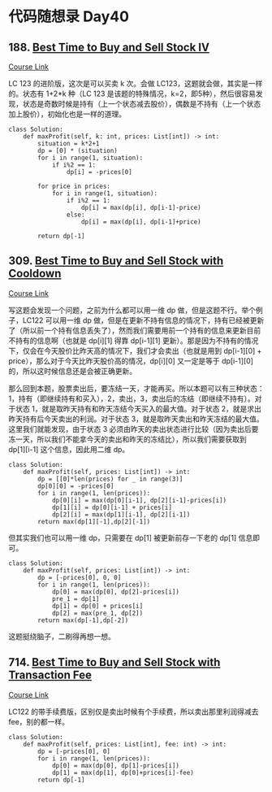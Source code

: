 # 代码随想录 Day40

## 188. [Best Time to Buy and Sell Stock IV](https://leetcode.com/problems/best-time-to-buy-and-sell-stock-iv/)

[Course Link](https://programmercarl.com/0188.%E4%B9%B0%E5%8D%96%E8%82%A1%E7%A5%A8%E7%9A%84%E6%9C%80%E4%BD%B3%E6%97%B6%E6%9C%BAIV.html#%E5%85%B6%E4%BB%96%E8%AF%AD%E8%A8%80%E7%89%88%E6%9C%AC)

LC 123 的进阶版，这次是可以买卖 k 次。会做 LC123，这题就会做，其实是一样的。状态有 1+2*k 种（LC 123 是该题的特殊情况，k=2，即5种），然后很容易发现，状态是奇数时候是持有（上一个状态减去股价），偶数是不持有（上一个状态加上股价），初始化也是一样的道理。

```
class Solution:
    def maxProfit(self, k: int, prices: List[int]) -> int:
        situation = k*2+1
        dp = [0] * (situation)
        for i in range(1, situation):
            if i%2 == 1:
                dp[i] = -prices[0]
                
        for price in prices:
            for i in range(1, situation):
                if i%2 == 1:
                    dp[i] = max(dp[i], dp[i-1]-price)
                else:
                    dp[i] = max(dp[i], dp[i-1]+price)
               
        return dp[-1]
```

## 309. [Best Time to Buy and Sell Stock with Cooldown](https://leetcode.com/problems/best-time-to-buy-and-sell-stock-with-cooldown/)

[Course Link](https://programmercarl.com/0309.%E6%9C%80%E4%BD%B3%E4%B9%B0%E5%8D%96%E8%82%A1%E7%A5%A8%E6%97%B6%E6%9C%BA%E5%90%AB%E5%86%B7%E5%86%BB%E6%9C%9F.html)

写这题会发现一个问题，之前为什么都可以用一维 dp 做，但是这题不行。举个例子，LC122 可以用一维 dp 做，但是在更新不持有信息的情况下，持有已经被更新了（所以前一个持有信息丢失了），然而我们需要用前一个持有的信息来更新目前不持有的信息啊（也就是 dp[i][1] 得靠 dp[i-1][1] 更新）。那是因为不持有的情况下，仅会在今天股价比昨天高的情况下，我们才会卖出（也就是用到 dp[i-1][0] + price），那么对于今天比昨天股价高的情况，dp[i][0] 又一定是等于 dp[i-1][0] 的，所以这时候信息还是会被正确更新。

那么回到本题，股票卖出后，要冻结一天，才能再买。所以本题可以有三种状态：1，持有（即继续持有和买入），2，卖出，3，卖出后的冻结（即继续不持有）。对于状态 1，就是取昨天持有和昨天冻结今天买入的最大值。对于状态 2，就是求出昨天持有后今天卖出的利润。对于状态 3，就是取昨天卖出和昨天冻结的最大值。这里我们就能发现，由于状态 3 必须由昨天的卖出状态进行比较（因为卖出后要冻一天，所以我们不能拿今天的卖出和昨天的冻结比），所以我们需要获取到 dp[1][i-1] 这个信息，因此用二维 dp。


```
class Solution:
    def maxProfit(self, prices: List[int]) -> int:
        dp = [[0]*len(prices) for _ in range(3)]
        dp[0][0] = -prices[0]
        for i in range(1, len(prices)):
            dp[0][i] = max(dp[0][i-1], dp[2][i-1]-prices[i])
            dp[1][i] = dp[0][i-1] + prices[i]
            dp[2][i] = max(dp[1][i-1], dp[2][i-1])
        return max(dp[1][-1],dp[2][-1])
```

但其实我们也可以用一维 dp，只需要在 dp[1] 被更新前存一下老的 dp[1] 信息即可。

```
class Solution:
    def maxProfit(self, prices: List[int]) -> int:
        dp = [-prices[0], 0, 0]
        for i in range(1, len(prices)):
            dp[0] = max(dp[0], dp[2]-prices[i])
            pre_1 = dp[1]
            dp[1] = dp[0] + prices[i]
            dp[2] = max(pre_1, dp[2])
        return max(dp[-1],dp[-2])
```

这题挺绕脑子，二刷得再想一想。

## 714. [Best Time to Buy and Sell Stock with Transaction Fee](https://leetcode.com/problems/best-time-to-buy-and-sell-stock-with-transaction-fee/)

[Course Link](https://programmercarl.com/0714.%E4%B9%B0%E5%8D%96%E8%82%A1%E7%A5%A8%E7%9A%84%E6%9C%80%E4%BD%B3%E6%97%B6%E6%9C%BA%E5%90%AB%E6%89%8B%E7%BB%AD%E8%B4%B9%EF%BC%88%E5%8A%A8%E6%80%81%E8%A7%84%E5%88%92%EF%BC%89.html)

LC122 的带手续费版，区别仅是卖出时候有个手续费，所以卖出那里利润得减去 fee，别的都一样。

```
class Solution:
    def maxProfit(self, prices: List[int], fee: int) -> int:
        dp = [-prices[0], 0]
        for i in range(1, len(prices)):
            dp[0] = max(dp[0], dp[1]-prices[i])
            dp[1] = max(dp[1], dp[0]+prices[i]-fee)
        return dp[-1]
```
